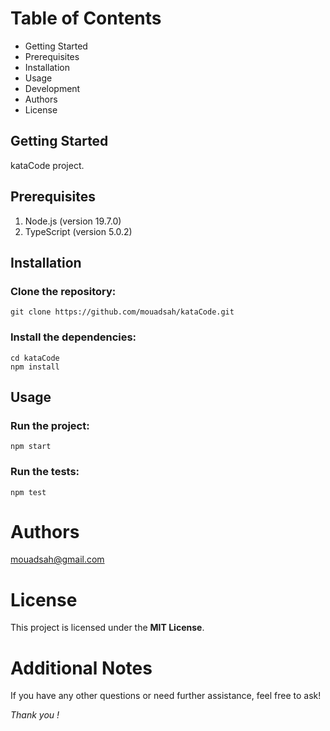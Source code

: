# Table of Contents
<ul>
<li>Getting Started</li>
<li>Prerequisites</li>
<li>Installation</li>
<li>Usage</li>
<li>Development</li>
<li>Authors</li>
<li>License</li>
</ul>

## Getting Started
<p>kataCode project.</p>

## Prerequisites
1. Node.js (version 19.7.0)
2. TypeScript (version 5.0.2)

## Installation
### Clone the repository:

```
git clone https://github.com/mouadsah/kataCode.git
```

### Install the dependencies:
```
cd kataCode
npm install
```

## Usage

### Run the project:

```
npm start
```

### Run the tests:

```
npm test
```

# Authors
mouadsah@gmail.com

# License
This project is licensed under the <b>MIT License</b>.

# Additional Notes
If you have any other questions or need further assistance, feel free to ask!

<div>
<i>Thank you !</i>
</div>